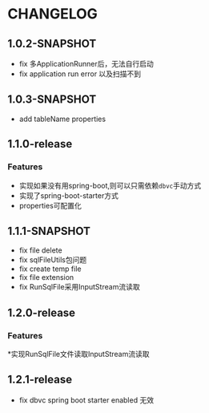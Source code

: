 # CHANGELOG
## 1.0.2-SNAPSHOT
 * fix 多ApplicationRunner后，无法自行启动
 * fix application run error 以及扫描不到
## 1.0.3-SNAPSHOT
 * add tableName properties
 
## 1.1.0-release
### Features
 * 实现如果没有用spring-boot,则可以只需依赖`dbvc`手动方式
 * 实现了spring-boot-starter方式
 * properties可配置化
 
## 1.1.1-SNAPSHOT
 * fix file delete
 * fix sqlFileUtils包问题
 * fix create temp file
 * fix file extension
 * fix RunSqlFile采用InputStream流读取

## 1.2.0-release
### Features
  *实现RunSqlFile文件读取InputStream流读取
 
## 1.2.1-release
 * fix dbvc spring boot starter enabled 无效
